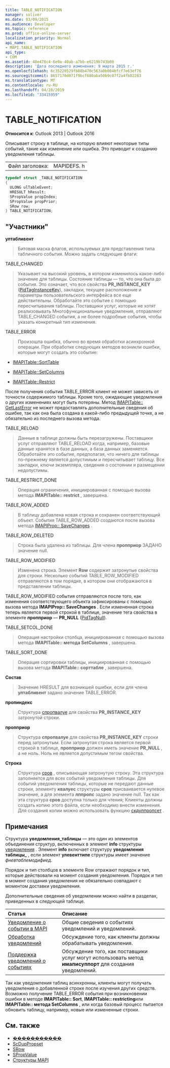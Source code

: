 ```yaml
---
title: TABLE_NOTIFICATION
manager: soliver
ms.date: 03/09/2015
ms.audience: Developer
ms.topic: reference
ms.prod: office-online-server
localization_priority: Normal
api_name:
- MAPI.TABLE_NOTIFICATION
api_type:
- COM
ms.assetid: 48e478c4-6e9a-40ab-a7bb-e6219b743b08
description: 'Дата последнего изменения: 9 марта 2015 г.'
ms.openlocfilehash: 6c35220529fb88b470c563a0b004bfcf7e63ef76
ms.sourcegitcommit: 8657170d071f9bcf680aba50b9c07f2a4fb82283
ms.translationtype: MT
ms.contentlocale: ru-RU
ms.lasthandoff: 04/28/2019
ms.locfileid: "33415959"
---
```

# <a name="table_notification"></a>TABLE_NOTIFICATION

**Относится к**: Outlook 2013 | Outlook 2016 
  
Описывает строку в таблице, на которую влияют некоторые типы событий, такие как изменение или ошибка. Это приводит к созданию уведомления таблицы. 
  
|||
|:-----|:-----|
|Файл заголовка:  <br/> |MAPIDEFS. h  <br/> |
   
```cpp
typedef struct _TABLE_NOTIFICATION
{
  ULONG ulTableEvent;
  HRESULT hResult;
  SPropValue propIndex;
  SPropValue propPrior;
  SRow row;
} TABLE_NOTIFICATION;

```

## <a name="members"></a>"Участники"

**ултабливент**
  
> Битовая маска флагов, используемых для представления типа табличного события. Можно задать следующие флаги:
    
TABLE_CHANGED 
  
> Указывает на высокий уровень, в котором изменилось какое-либо значение для таблицы. Состояние таблицы — то, что она была до события. Это означает, что все свойства **PR_INSTANCE_KEY** ([PidTagInstanceKey](pidtaginstancekey-canonical-property.md)), закладки, текущее расположение и параметры пользовательского интерфейса все еще действительны. Обработайте это событие с помощью пересчитывания таблицы. Поставщики услуг, которые не хотят реализовывать Многофункциональные уведомления, отправляют TABLE_CHANGED события, а не более подробные события, чтобы указать конкретный тип изменения. 
    
TABLE_ERROR 
  
> Произошла ошибка, обычно во время обработки асинхронной операции. При обработке следующих методов возникли ошибки, которые могут создать это событие: 
    
   - [IMAPITable::SortTable](imapitable-sorttable.md)
    
   - [IMAPITable::SetColumns](imapitable-setcolumns.md)
    
   - [IMAPITable::Restrict](imapitable-restrict.md)
    
   После получения события TABLE_ERROR клиент не может зависеть от точности содержимого таблицы. Кроме того, ожидающие уведомления о других изменениях могут быть потеряны. Метод [IMAPITable:: GetLastError](imapitable-getlasterror.md) не может предоставлять дополнительные сведения об ошибке, так как она была создана в какой-либо предыдущей точке, а не обязательно из последнего вызова метода. 
    
TABLE_RELOAD 
  
> Данные в таблице должны быть перезагружены. Поставщики услуг отправляют TABLE_RELOAD когда, например, базовые данные хранятся в базе данных, а база данных заменяется. Обработайте это событие, предполагая, что ничего для таблицы по-прежнему является допустимым и пересчитывает таблицу. Все закладки, ключи экземпляра, сведения о состоянии и размещении недопустимы.
    
TABLE_RESTRICT_DONE 
  
> Операция ограничения, инициированная с помощью вызова метода **IMAPITable:: restrict** , завершена. 
    
TABLE_ROW_ADDED 
  
> В таблицу добавлена новая строка и сохранен соответствующий объект. События TABLE_ROW_ADDED создаются после вызова метода [IMAPIProp:: SaveChanges](imapiprop-savechanges.md) . 
    
TABLE_ROW_DELETED 
  
> Строка была удалена из таблицы. Для члена **пропприор** ЗАДАНО значение null. 
    
TABLE_ROW_MODIFIED 
  
> Изменена строка. Элемент **Row** содержит затронутые свойства для строки. Несколько событий TABLE_ROW_MODIFIED отправляются в том порядке, в котором они отображаются в представлении таблицы. 
    
  TABLE_ROW_MODIFIED события отправляются после того, как изменения соответствующего объекта зафиксированы с помощью вызова метода **IMAPIProp:: SaveChanges** . Если измененная строка теперь является первой строкой в таблице, значение тега свойства в элементе **пропприор** — **PR_NULL** ([PidTagNull](pidtagnull-canonical-property.md)).
    
TABLE_SETCOL_DONE 
  
> Операция настройки столбца, инициированная с помощью вызова метода **IMAPITable:: метода SetColumns** , завершена. 
    
TABLE_SORT_DONE 
  
> Операция сортировки таблицы, инициированная с помощью вызова метода **IMAPITable:: сорттабле** , завершена. 
    
**Состав**
  
> Значение HRESULT для возникшей ошибки, если для члена **ултабливент** задано значение TABLE_ERROR. 
    
**пропиндекс**
  
> Структура [спропвалуе](spropvalue.md) для свойства **PR_INSTANCE_KEY** затронутой строки. 
    
**пропприор**
  
> Структура **спропвалуе** для свойства **PR_INSTANCE_KEY** строки перед затронутым. Если затронутая строка является первой строкой в таблице, **пропприор** должен иметь значение **PR_NULL** , а не ноль. Ноль не является допустимым тегом свойства. 
    
**Строка**
  
> Структура [сров](srow.md) , описывающая затронутую строку. Эта структура заполняется для всех событий уведомления таблицы. Для событий уведомления таблицы, которые не передают данные строки, элементу **квалуес** структуры **сров** присваивается нулевое значение, а для элемента **лппропс** задано значение null. Так как эта структура **сров** доступна только для чтения; Клиенты должны создать копию этого файла, если необходимо внести изменения. Для создания копии можно использовать функцию [скдуппропсет](scduppropset.md) . 
    
## <a name="remarks"></a>Примечания

Структура **уведомления\_таблицы** — это один из элементов объединения структур, включенных в элемент **info** структуры [уведомления](notification.md) . Элемент **info** включает структуру **уведомления таблицы\_** , если элемент **улевенттипе** структуры имеет значение _фневтаблемодифиед_.
  
Порядок и тип столбцов в элементе Row отражают порядок и тип, которые действовали на момент создания уведомления. Порядок и тип в момент создания уведомления не обязательно совпадают с моментом доставки уведомления. 
  
Дополнительные сведения об уведомлении можно найти в разделах, приведенных в следующей таблице.
  
|**Статья**|**Описание**|
|:-----|:-----|
|[Уведомление о событии в MAPI](event-notification-in-mapi.md) <br/> |Общие сведения о событиях уведомлений и уведомлений.  <br/> |
|[Обработка уведомлений](handling-notifications.md) <br/> |Обсуждение того, как клиенты должны обрабатывать уведомления.  <br/> |
|[Поддержка уведомлений о событиях](supporting-event-notification.md) <br/> |Обсуждение того, как поставщики услуг могут использовать метод **имаписуппорт** для создания уведомлений.  <br/> |
   
Так как уведомления таблиц асинхронны, клиенты могут получать уведомления о добавленной строке после изучения других средств. Возможно получение TABLE_ERROR события при возникновении ошибки в методе **IMAPITable:: Sort**, **IMAPITable:: restricting**или **IMAPITable:: метода SetColumns** , или когда базовый процесс пытается обновить таблицу, например, новые или измененные строки. 
  
## <a name="see-also"></a>См. также

- [�����������](notification.md) 
- [ScDupPropset](scduppropset.md)
- [SRow](srow.md)
- [SPropValue](spropvalue.md)
- [Структуры MAPI](mapi-structures.md)

